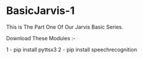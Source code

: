 # BasicJarvis-1
This is The Part One Of Our Jarvis Basic Series.

Download These Modules :-

1 - pip install pyttsx3
2 - pip install speechrecognition
